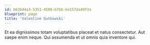 ```yaml
---
id: b63b44a3-5351-4588-b7bb-be157da49f3a
blueprint: page
title: 'Valentine Gutkowski'
---
```

Et ea dignissimos totam voluptatibus placeat et natus consectetur. Aut saepe enim neque. Qui assumenda et ut omnis quia inventore qui.
